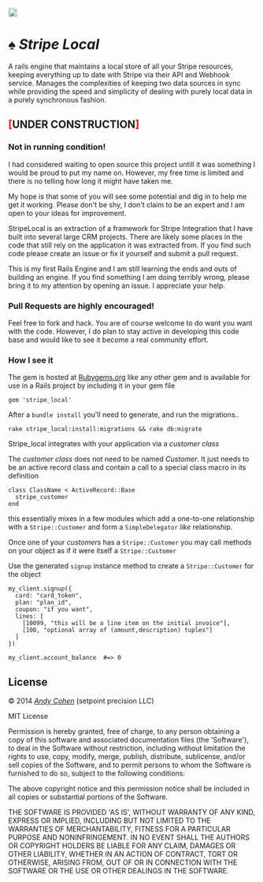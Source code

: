 <a href="http://badge.fury.io/rb/stripe_local"><img src="https://badge.fury.io/rb/stripe_local@2x.png" alt="Gem Version" height="18"></a>
# &spades; _Stripe Local_

A rails engine that maintains a local store of all your Stripe resources, keeping everything up to date with Stripe via their API and Webhook service.
Manages the complexities of keeping two data sources in sync while providing the speed and simplicity of dealing with purely local data in a purely synchronous fashion.

## <b style="color:red;">[</b>UNDER CONSTRUCTION<b style="color:red;">]</b>
### Not in running condition!

I had considered waiting to open source this project untill it was something I would be proud to put my name on.  However, my free time is limited and there is no telling how long it might have taken me.

My hope is that some of you will see some potential and dig in to help me get it working.  Please don't be shy, I don't claim to be an expert and I am open to your ideas for improvement.

StripeLocal is an extraction of a framework for Stripe Integration that I have built into several large CRM projects.  There are likely some places in the code that still rely on the application it was extracted from. If you find such code please create an issue or fix it yourself and submit a pull request.

This is my first Rails Engine and I am still learning the ends and outs of building an engine. If you find something I am doing terribly wrong, please bring it to my attention by opening an issue. I appreciate your help.


### Pull Requests are highly encouraged!
Feel free to fork and hack. You are of course welcome to do want you want with the code. However, I do plan to stay active in developing this code base and would like to see it become a real community effort.

### How I see it

The gem is hosted at [Rubygems.org](https://rubygems.org/gems/stripe_local) like any other gem and is available for use in a Rails project by including it in your gem file

    gem 'stripe_local'

After a `bundle install` you'll need to generate, and run the migrations..

    rake stripe_local:install:migrations && rake db:migrate

Stripe\_local integrates with your application via a _customer class_

The _customer class_ does not need to be named *Customer*.  It just needs to be an active record class and contain a call to a special class macro in its definition

    class ClassName < ActiveRecord::Base
      stripe_customer
    end

this essentially mixes in a few modules which add a one-to-one relationship with a `Stripe::Customer` and form a `SimpleDelegator` *like* relationship.

Once one of your *customers* has a `Stripe::Customer` you may call methods on your object as if it were itself a `Stripe::Customer`

Use the generated `signup` instance method to create a `Stripe::Customer` for the object

    my_client.signup({
      card: "card_token",
      plan: "plan_id",
      coupon: "if you want",
      lines: [
        [10099, "this will be a line item on the initial invoice"],
        [100, "optional array of (amount,description) tuples"]
      ]
    })

    my_client.account_balance  #=> 0




## License

&copy; 2014 *[Andy Cohen](mailto:outlawandy@gmail.com?)* (setpoint precision LLC)

MIT License

Permission is hereby granted, free of charge, to any person obtaining
a copy of this software and associated documentation files (the
'Software'), to deal in the Software without restriction, including
without limitation the rights to use, copy, modify, merge, publish,
distribute, sublicense, and/or sell copies of the Software, and to
permit persons to whom the Software is furnished to do so, subject to
the following conditions:

The above copyright notice and this permission notice shall be
included in all copies or substantial portions of the Software.

THE SOFTWARE IS PROVIDED 'AS IS', WITHOUT WARRANTY OF ANY KIND,
EXPRESS OR IMPLIED, INCLUDING BUT NOT LIMITED TO THE WARRANTIES OF
MERCHANTABILITY, FITNESS FOR A PARTICULAR PURPOSE AND NONINFRINGEMENT.
IN NO EVENT SHALL THE AUTHORS OR COPYRIGHT HOLDERS BE LIABLE FOR ANY
CLAIM, DAMAGES OR OTHER LIABILITY, WHETHER IN AN ACTION OF CONTRACT,
TORT OR OTHERWISE, ARISING FROM, OUT OF OR IN CONNECTION WITH THE
SOFTWARE OR THE USE OR OTHER DEALINGS IN THE SOFTWARE.
